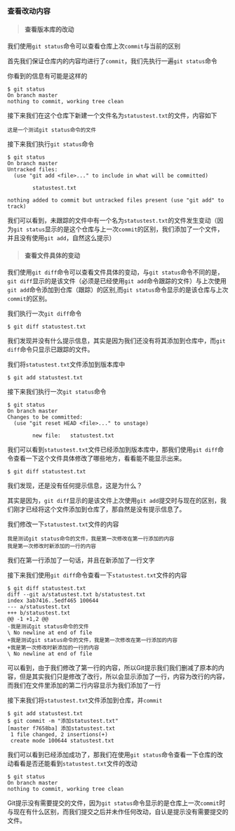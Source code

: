 ### 查看改动内容

> #### 查看版本库的改动

我们使用`git status`命令可以查看仓库上次`commit`与当前的区别

首先我们保证仓库内的内容均进行了`commit`，我们先执行一遍`git status`命令

你看到的信息有可能是这样的

```shell
$ git status
On branch master
nothing to commit, working tree clean
```

接下来我们在这个仓库下新建一个文件名为`statustest.txt`的文件，内容如下

```
这是一个测试git status命令的文件
```

接下来我们执行`git status`命令

```shell
$ git status
On branch master
Untracked files:
  (use "git add <file>..." to include in what will be committed)

        statustest.txt

nothing added to commit but untracked files present (use "git add" to track)
```

我们可以看到，未跟踪的文件中有一个名为`statustest.txt`的文件发生变动（因为`git status`显示的是这个仓库与上一次`commit`的区别，我们添加了一个文件，并且没有使用`git add`，自然这么提示）

> #### 查看文件具体的变动

我们使用`git diff`命令可以查看文件具体的变动，与`git status`命令不同的是，`git diff`显示的是该文件（必须是已经使用`git add`命令跟踪的文件）与上次使用`git add`命令添加到仓库（跟踪）的区别,而`git status`命令显示的是该仓库与上次`commit`的区别。

我们执行一次`git diff`命令

```shell
$ git diff statustest.txt
```

我们发现并没有什么提示信息，其实是因为我们还没有将其添加到仓库中，而`git diff`命令只显示已跟踪的文件。

我们将`statustest.txt`文件添加到版本库中

```shell
$ git add statustest.txt
```

接下来我们执行一次`git status`命令

```shell
$ git status
On branch master
Changes to be committed:
  (use "git reset HEAD <file>..." to unstage)

        new file:   statustest.txt
```

我们可以看到`statustest.txt`文件已经添加到版本库中，那我们使用`git diff`命令查看一下这个文件具体修改了哪些地方，看看能不能显示出来。

```shell
$ git diff statustest.txt
```

我们发现，还是没有任何提示信息，这是为什么？

其实是因为，`git diff`显示的是该文件上次使用`git add`提交时与现在的区别，我们刚才已经将这个文件添加到仓库了，那自然是没有提示信息了。

我们修改一下`statustest.txt`文件的内容

```
我是测试git status命令的文件，我是第一次修改在第一行添加的内容
我是第一次修改时新添加的一行的内容
```

我们在第一行添加了一句话，并且在新添加了一行文字

接下来我们使用`git diff`命令查看一下`statustest.txt`文件的内容

```shell
$ git diff statustest.txt
diff --git a/statustest.txt b/statustest.txt
index 3ab7416..5edf465 100644
--- a/statustest.txt
+++ b/statustest.txt
@@ -1 +1,2 @@
-我是测试git status命令的文件
\ No newline at end of file
+我是测试git status命令的文件，我是第一次修改在第一行添加的内容
+我是第一次修改时新添加的一行的内容
\ No newline at end of file
```

可以看到，由于我们修改了第一行的内容，所以Git提示我们我们删减了原本的内容，但是其实我们只是修改了改行，所以会显示添加了一行，内容为改行的内容，而我们在文件里添加的第二行内容显示为我们添加了一行

接下来我们将`statustest.txt`文件添加到仓库，并`commit`

```shell
$ git add statustest.txt
$ git commit -m "添加statustest.txt"
[master f7658ba] 添加statustest.txt
 1 file changed, 2 insertions(+)
 create mode 100644 statustest.txt
```

我们可以看到已经添加成功了，那我们在使用`git status`命令查看一下仓库的改动看看是否还能看到`statustest.txt`文件的改动

```shell
$ git status
On branch master
nothing to commit, working tree clean
```

Git提示没有需要提交的文件，因为`git status`命令显示的是仓库上一次`commit`时与现在有什么区别，而我们提交之后并未作任何改动，自认是提示没有需要提交的文件。
